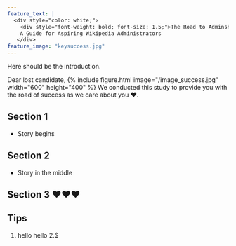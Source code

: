 ```yaml
---
feature_text: |
  <div style="color: white;">
    <div style="font-weight: bold; font-size: 1.5;">The Road to Adminship</div>
    A Guide for Aspiring Wikipedia Administrators
   </div>
feature_image: "keysuccess.jpg"
---
```


Here should be the introduction. 

Dear lost candidate, 
{% include figure.html image="/image_success.jpg" width="600" height="400" %}
We conducted this study to provide you with the road of success as we care about you ❤️. 

## Section 1 

- Story begins 



## Section 2 

- Story in the middle 

## Section 3 ❤️❤️❤️


## Tips

1. hello hello
2.$ 
